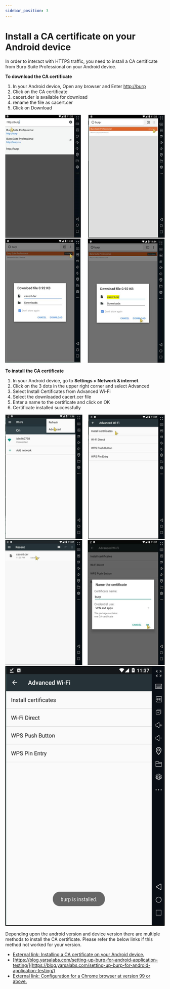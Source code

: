 ```yaml
---
sidebar_position: 3
---
```


# Install a CA certificate on your Android device

In order to interact with HTTPS traffic, you need to install a CA certificate from Burp Suite
Professional on your Android device.

**To download the CA certificate**

1. In your Android device, Open any browser and Enter [http://burp](http://burp)
2. Click on the CA certificate
3. cacert.der is available for download
4. rename the file as cacert.cer
5. Click on Download

![](../../img/20.jpg)
![](../../img/21.jpg)

**To install the CA certificate**

1. In your Android device, go to **Settings > Network & internet**.
2. Click on the 3 dots in the upper right corner and select Advanced
3. Select Install Certificates from Advanced Wi-Fi
4. Select the downloaded cacert.cer file
5. Enter a name to the certificate and click on OK
6. Certificate installed successfully

![](../../img/22.jpg)
![](../../img/23.jpg)
![](../../img/24.jpg)

Depending upon the android version and device version there are multiple methods to install
the CA certificate. Please refer the below links if this method not worked for your version.

- [External link: Installing a CA certificate on your Android device.](https://blog.ropnop.com/configuring-burp-suite-with-android-nougat)
- [https://blog.yarsalabs.com/setting-up-burp-for-android-application-testing/](https://blog.yarsalabs.com/setting-up-burp-for-android-application-testing/)
- [External link: Configuration for a Chrome browser at version 99 or above.](https://httptoolkit.tech/blog/chrome-android-certificate-transparency)